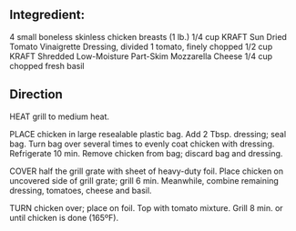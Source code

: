 ## Integredient:
4 small  boneless skinless chicken breasts (1 lb.)
1/4 cup  KRAFT Sun Dried Tomato Vinaigrette Dressing, divided
1  tomato, finely chopped
1/2 cup  KRAFT Shredded Low-Moisture Part-Skim Mozzarella Cheese
1/4 cup  chopped fresh basil

## Direction

HEAT grill to medium heat.

PLACE chicken in large resealable plastic bag. Add 2 Tbsp. dressing; seal bag. Turn bag over several times to evenly coat chicken with dressing. Refrigerate 10 min. Remove chicken from bag; discard bag and dressing.

COVER half the grill grate with sheet of heavy-duty foil. Place chicken on uncovered side of grill grate; grill 6 min. Meanwhile, combine remaining dressing, tomatoes, cheese and basil.

TURN chicken over; place on foil. Top with tomato mixture. Grill 8 min. or until chicken is done (165ºF).
